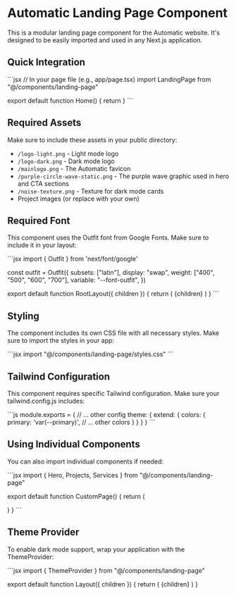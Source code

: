 # Automatic Landing Page Component

This is a modular landing page component for the Automatic website. It's designed to be easily imported and used in any Next.js application.

## Quick Integration

\`\`\`jsx
// In your page file (e.g., app/page.tsx)
import LandingPage from "@/components/landing-page"

export default function Home() {
  return <LandingPage />
}
\`\`\`

## Required Assets

Make sure to include these assets in your public directory:

- `/logo-light.png` - Light mode logo
- `/logo-dark.png` - Dark mode logo
- `/mainlogo.png` - The Automatic favicon
- `/purple-circle-wave-static.png` - The purple wave graphic used in hero and CTA sections
- `/noise-texture.png` - Texture for dark mode cards
- Project images (or replace with your own)

## Required Font

This component uses the Outfit font from Google Fonts. Make sure to include it in your layout:

\`\`\`jsx
import { Outfit } from 'next/font/google'

const outfit = Outfit({
  subsets: ["latin"],
  display: "swap",
  weight: ["400", "500", "600", "700"],
  variable: "--font-outfit",
})

export default function RootLayout({ children }) {
  return (
    <html lang="en">
      <body className={outfit.className}>{children}</body>
    </html>
  )
}
\`\`\`

## Styling

The component includes its own CSS file with all necessary styles. Make sure to import the styles in your app:

\`\`\`jsx
import "@/components/landing-page/styles.css"
\`\`\`

## Tailwind Configuration

This component requires specific Tailwind configuration. Make sure your tailwind.config.js includes:

\`\`\`js
module.exports = {
  // ... other config
  theme: {
    extend: {
      colors: {
        primary: 'var(--primary)',
        // ... other colors
      }
    }
  }
}
\`\`\`

## Using Individual Components

You can also import individual components if needed:

\`\`\`jsx
import { Hero, Projects, Services } from "@/components/landing-page"

export default function CustomPage() {
  return (
    <div>
      <Hero />
      <Projects />
      <Services />
    </div>
  )
}
\`\`\`

## Theme Provider

To enable dark mode support, wrap your application with the ThemeProvider:

\`\`\`jsx
import { ThemeProvider } from "@/components/landing-page"

export default function Layout({ children }) {
  return (
    <ThemeProvider>
      {children}
    </ThemeProvider>
  )
}
